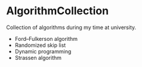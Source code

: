 # AlgorithmCollection
Collection of algorithms during my time at university.

* Ford–Fulkerson algorithm
* Randomized skip list
* Dynamic programming
* Strassen algorithm
